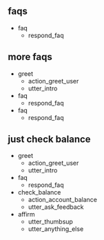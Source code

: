 ## faqs
* faq
    - respond_faq

## more faqs
* greet
    - action_greet_user
    - utter_intro
* faq
    - respond_faq
* faq
    - respond_faq

## just check balance
* greet
    - action_greet_user
    - utter_intro
* faq
    - respond_faq
* check_balance
    - action_account_balance
    - utter_ask_feedback
* affirm
    - utter_thumbsup
    - utter_anything_else